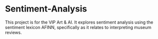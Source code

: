 # Sentiment-Analysis
This project is for the VIP Art &amp; AI. It explores sentiment analysis using the sentiment lexicon AFINN, specifically as it relates to interpreting museum reviews. 
